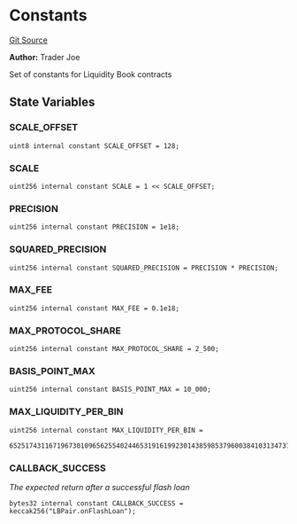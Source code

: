 # Constants
[Git Source](https://github.com/lfj-gg/joe-v2/blob/16f011d25e6bf6d0a0c479974345b623d491104f/src/libraries/Constants.sol)

**Author:**
Trader Joe

Set of constants for Liquidity Book contracts


## State Variables
### SCALE_OFFSET

```solidity
uint8 internal constant SCALE_OFFSET = 128;
```


### SCALE

```solidity
uint256 internal constant SCALE = 1 << SCALE_OFFSET;
```


### PRECISION

```solidity
uint256 internal constant PRECISION = 1e18;
```


### SQUARED_PRECISION

```solidity
uint256 internal constant SQUARED_PRECISION = PRECISION * PRECISION;
```


### MAX_FEE

```solidity
uint256 internal constant MAX_FEE = 0.1e18;
```


### MAX_PROTOCOL_SHARE

```solidity
uint256 internal constant MAX_PROTOCOL_SHARE = 2_500;
```


### BASIS_POINT_MAX

```solidity
uint256 internal constant BASIS_POINT_MAX = 10_000;
```


### MAX_LIQUIDITY_PER_BIN

```solidity
uint256 internal constant MAX_LIQUIDITY_PER_BIN =
    65251743116719673010965625540244653191619923014385985379600384103134737;
```


### CALLBACK_SUCCESS
*The expected return after a successful flash loan*


```solidity
bytes32 internal constant CALLBACK_SUCCESS = keccak256("LBPair.onFlashLoan");
```


